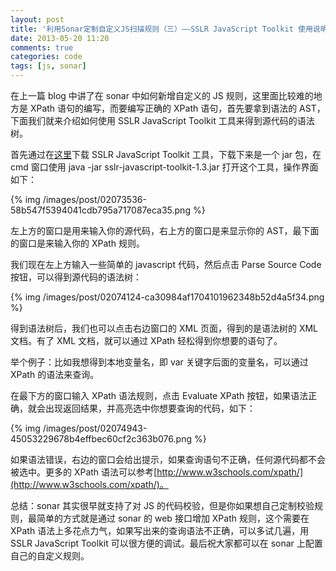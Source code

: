 ```yaml
---
layout: post
title: '利用Sonar定制自定义JS扫描规则（三）——SSLR JavaScript Toolkit 使用说明'
date: 2013-05-20 11:20
comments: true
categories: code
tags: [js, sonar]
---
```


在上一篇 blog 中讲了在 sonar 中如何新增自定义的 JS 规则，这里面比较难的地方是 XPath 语句的编写，而要编写正确的 XPath 语句，首先要拿到语法的 AST，下面我们就来介绍如何使用 SSLR JavaScript Toolkit 工具来得到源代码的语法树。

<!--more-->

首先通过在[这里](http://repository.codehaus.org/org/codehaus/sonar-plugins/javascript/sslr-javascript-toolkit/1.3/sslr-javascript-toolkit-1.3.jar)下载 SSLR JavaScript Toolkit 工具，下载下来是一个 jar 包，在 cmd 窗口使用 java -jar sslr-javascript-toolkit-1.3.jar 打开这个工具，操作界面如下：  

{% img  /images/post/02073536-58b547f5394041cdb795a717087eca35.png %}

左上方的窗口是用来输入你的源代码，右上方的窗口是来显示你的 AST，最下面的窗口是来输入你的 XPath 规则。

我们现在左上方输入一些简单的 javascript 代码，然后点击 Parse Source Code 按钮，可以得到源代码的语法树：

{% img  /images/post/02074124-ca30984af1704101962348b52d4a5f34.png %}

得到语法树后，我们也可以点击右边窗口的 XML 页面，得到的是语法树的 XML 文档。有了 XML 文档，就可以通过 XPath 轻松得到你想要的语句了。

举个例子：比如我想得到本地变量名，即 var 关键字后面的变量名，可以通过 XPath 的语法来查询。

在最下方的窗口输入 XPath 语法规则，点击 Evaluate XPath 按钮，如果语法正确，就会出现返回结果，并高亮选中你想要查询的代码，如下：

{% img  /images/post/02074943-45053229678b4effbec60cf2c363b076.png %}

如果语法错误，右边的窗口会给出提示，如果查询语句不正确，任何源代码都不会被选中。更多的 XPath 语法可以参考[http://www.w3schools.com/xpath/](http://www.w3schools.com/xpath/)。  

总结：sonar 其实很早就支持了对 JS 的代码校验，但是你如果想自己定制校验规则，最简单的方式就是通过 sonar 的 web 接口增加 XPath 规则，这个需要在 XPath 语法上多花点力气，如果写出来的查询语法不正确，可以多试几遍，用 SSLR JavaScript Toolkit 可以很方便的调试。最后祝大家都可以在 sonar 上配置自己的自定义规则。
